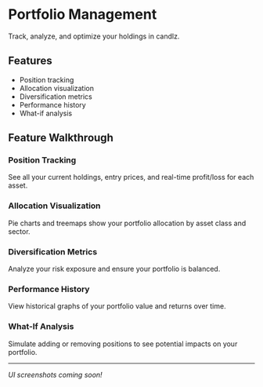 # Portfolio Management

Track, analyze, and optimize your holdings in candlz.

## Features
- Position tracking
- Allocation visualization
- Diversification metrics
- Performance history
- What-if analysis

## Feature Walkthrough

### Position Tracking
See all your current holdings, entry prices, and real-time profit/loss for each asset.

### Allocation Visualization
Pie charts and treemaps show your portfolio allocation by asset class and sector.

### Diversification Metrics
Analyze your risk exposure and ensure your portfolio is balanced.

### Performance History
View historical graphs of your portfolio value and returns over time.

### What-If Analysis
Simulate adding or removing positions to see potential impacts on your portfolio.

---

*UI screenshots coming soon!*
